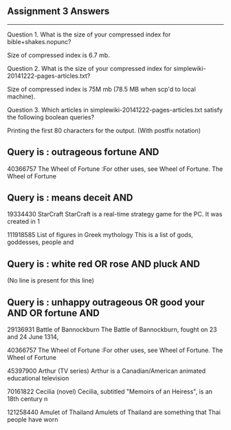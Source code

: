 Assignment 3 Answers
----------------------
----------------------

Question 1. What is the size of your compressed index for bible+shakes.nopunc?

Size of compressed index is 6.7 mb.

Question 2. What is the size of your compressed index for simplewiki-20141222-pages-articles.txt?

Size of compressed index is 75M mb (78.5 MB when scp'd to local machine).

Question 3. Which articles in simplewiki-20141222-pages-articles.txt satisfy the following boolean queries?

Printing the first 80 characters for the output. (With postfix notation)

Query is : outrageous fortune AND
----------------------------------------------------------------


40366757    The Wheel of Fortune    :For other uses, see Wheel of Fortune. The Wheel of Fortune</br>


Query is : means deceit AND
----------------------------------------------------------------


19334430	StarCraft	StarCraft is a real-time strategy game for the PC. It was created in 1

111918585	List of figures in Greek mythology	This is a list of gods, goddesses, people and</br>


Query is : white red OR rose AND pluck AND
----------------------------------------------------------------


(No line is present for this line)


Query is : unhappy outrageous OR good your AND OR fortune AND
----------------------------------------------------------------

29136931	Battle of Bannockburn	The Battle of Bannockburn, fought on 23 and 24 June 1314,

40366757	The Wheel of Fortune	:For other uses, see Wheel of Fortune. The Wheel of Fortune 

45397900	Arthur (TV series)	Arthur is a Canadian/American animated educational television 

70161822	Cecilia (novel)	Cecilia, subtitled "Memoirs of an Heiress", is an 18th century n 

121258440	Amulet of Thailand	Amulets of Thailand are something that Thai people have worn 

